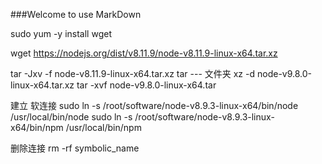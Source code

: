 ###Welcome to use MarkDown

sudo yum -y install wget

wget https://nodejs.org/dist/v8.11.9/node-v8.11.9-linux-x64.tar.xz

tar -Jxv -f node-v8.11.9-linux-x64.tar.xz   tar --- 文件夹
xz -d node-v9.8.0-linux-x64.tar.xz
tar -xvf node-v9.8.0-linux-x64.tar

建立 软连接
sudo ln -s /root/software/node-v8.9.3-linux-x64/bin/node /usr/local/bin/node 
sudo ln -s /root/software/node-v8.9.3-linux-x64/bin/npm /usr/local/bin/npm 

删除连接
rm -rf symbolic_name 